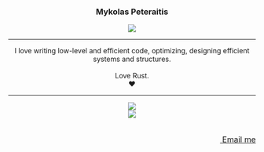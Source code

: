 <div align="center">
  <h3>Mykolas Peteraitis</h3>
  <a href="https://discord.com/users/272270950358188033"><img src="https://dcbadge.vercel.app/api/shield/272270950358188033"></a>
</div>

---

<div align="center">
  I love writing low-level and efficient code, optimizing, designing efficient systems and structures.<br />
  <br />
  Love Rust.<br />
  ❤️
</div>

---

<div align="center">
  <img src="https://github-readme-stats.vercel.app/api?username=PonasKovas&show_icons=true&theme=tokyonight"><br />
  <img src="https://github-readme-stats.vercel.app/api/top-langs/?username=PonasKovas&layout=compact&theme=tokyonight">
</div>

<br />
<br />

<div align="right" style="font-size: 16px">
  <a href="mailto:mykolas.peteraitis@gmail.com"><img src="https://creazilla-store.fra1.digitaloceanspaces.com/emojis/53092/envelope-emoji-clipart-md.png" width="16px"> Email me</a>
</div>

